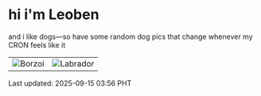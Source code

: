 # hi i'm Leoben

and i like dogs—so have some random dog pics that change whenever my CRON feels like it

|  |  |
|--------|----------|
| ![Borzoi](https://random-dog-vercel.vercel.app/api/random-borzoi?v=1757879790) | ![Labrador](https://random-dog-vercel.vercel.app/api/random-labrador?v=1757879790) |

Last updated: 2025-09-15 03:56 PHT
